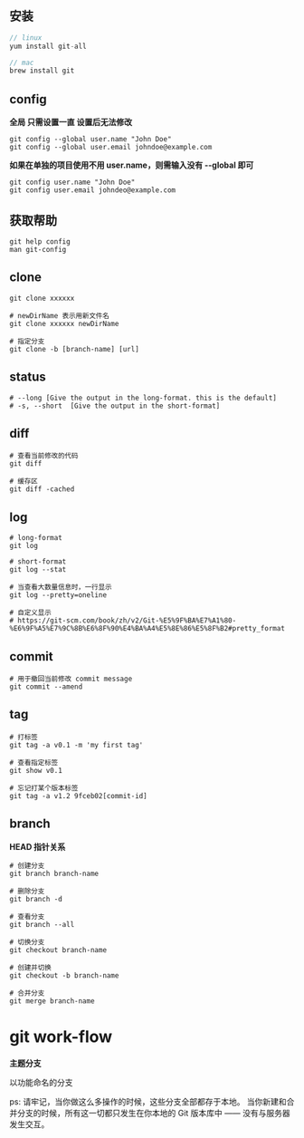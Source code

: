 ## 安装
```js
// linux
yum install git-all

// mac
brew install git
```

## config

**全局 只需设置一直 设置后无法修改**

```shell
git config --global user.name "John Doe"
git config --global user.email johndoe@example.com
```
**如果在单独的项目使用不用 user.name，则需输入没有 --global 即可**

```shell
git config user.name "John Doe"
git config user.email johndeo@example.com
```

## 获取帮助

```shell
git help config
man git-config
```

## clone

```shell
git clone xxxxxx

# newDirName 表示用新文件名
git clone xxxxxx newDirName

# 指定分支
git clone -b [branch-name] [url]
```

## status

```shell
# --long [Give the output in the long-format. this is the default]
# -s, --short  [Give the output in the short-format]
```

## diff

```shell
# 查看当前修改的代码
git diff

# 缓存区
git diff -cached
```

## log

```shell
# long-format
git log

# short-format
git log --stat

# 当查看大数量信息时，一行显示
git log --pretty=oneline

# 自定义显示
# https://git-scm.com/book/zh/v2/Git-%E5%9F%BA%E7%A1%80-%E6%9F%A5%E7%9C%8B%E6%8F%90%E4%BA%A4%E5%8E%86%E5%8F%B2#pretty_format
```

## commit

```shell
# 用于撤回当前修改 commit message
git commit --amend
```

## tag

```shell
# 打标签
git tag -a v0.1 -m 'my first tag'

# 查看指定标签
git show v0.1

# 忘记打某个版本标签
git tag -a v1.2 9fceb02[commit-id]
```

## branch

**HEAD 指针关系**
```shell
# 创建分支
git branch branch-name

# 删除分支
git branch -d

# 查看分支
git branch --all

# 切换分支
git checkout branch-name

# 创建并切换
git checkout -b branch-name

# 合并分支
git merge branch-name
```

# git work-flow

**主题分支**

以功能命名的分支

ps: 请牢记，当你做这么多操作的时候，这些分支全部都存于本地。 当你新建和合并分支的时候，所有这一切都只发生在你本地的 Git 版本库中 —— 没有与服务器发生交互。